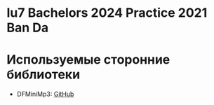 # Iu7 Bachelors 2024 Practice 2021 Ban Da

# Используемые сторонние библиотеки

- DFMiniMp3: [GitHub](https://github.com/Makuna/DFMiniMp3)
